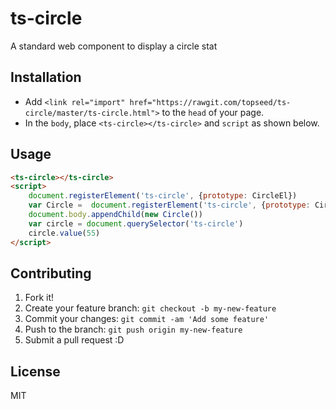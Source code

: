 # ts-circle
A standard web component to display a circle stat

## Installation

- Add `<link rel="import" href="https://rawgit.com/topseed/ts-circle/master/ts-circle.html">` to the `head` of your page.
- In the `body`, place `<ts-circle></ts-circle>` and `script` as shown below.

## Usage

<!--
```
<custom-element-demo>
  <template>
    <link rel="import" href="ts-circle.html">
    <next-code-block></next-code-block>
  </template>
</custom-element-demo>
```
-->
```html
<ts-circle></ts-circle>
<script>
	document.registerElement('ts-circle', {prototype: CircleEl})
	var Circle =  document.registerElement('ts-circle', {prototype: CircleEl})
	document.body.appendChild(new Circle())
	var circle = document.querySelector('ts-circle')
	circle.value(55)
</script>
```

## Contributing
1. Fork it!
2. Create your feature branch: `git checkout -b my-new-feature`
3. Commit your changes: `git commit -am 'Add some feature'`
4. Push to the branch: `git push origin my-new-feature`
5. Submit a pull request :D

## License
MIT
